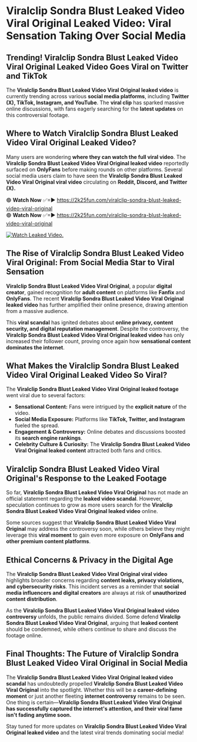 # Viralclip Sondra Blust Leaked Video Viral Original Leaked Video: Viral Sensation Taking Over Social Media

## **Trending! Viralclip Sondra Blust Leaked Video Viral Original Leaked Video Goes Viral on Twitter and TikTok**
The **Viralclip Sondra Blust Leaked Video Viral Original leaked video** is currently trending across various **social media platforms**, including **Twitter (X), TikTok, Instagram, and YouTube**. The **viral clip** has sparked massive online discussions, with fans eagerly searching for the **latest updates** on this controversial footage.

## **Where to Watch Viralclip Sondra Blust Leaked Video Viral Original Leaked Video?**
Many users are wondering **where they can watch the full viral video**. The **Viralclip Sondra Blust Leaked Video Viral Original leaked video** reportedly surfaced on **OnlyFans** before making rounds on other platforms. Several social media users claim to have seen the **Viralclip Sondra Blust Leaked Video Viral Original viral video** circulating on **Reddit, Discord, and Twitter (X).**

🟢 **Watch Now** ✅=► https://2k25fun.com/viralclip-sondra-blust-leaked-video-viral-original  
🟢 **Watch Now** ✅=► https://2k25fun.com/viralclip-sondra-blust-leaked-video-viral-original  

[![Watch Leaked Video.](https://miro.medium.com/v2/resize:fit:828/format:webp/1*cilzJN44JGOrTw9NJCrNHA.gif "Watch Leaked Video")](https://2k25fun.com/viralclip-sondra-blust-leaked-video-viral-original)

## **The Rise of Viralclip Sondra Blust Leaked Video Viral Original: From Social Media Star to Viral Sensation**
**Viralclip Sondra Blust Leaked Video Viral Original**, a popular **digital creator**, gained recognition for **adult content** on platforms like **Fanfix** and **OnlyFans**. The recent **Viralclip Sondra Blust Leaked Video Viral Original leaked video** has further amplified their online presence, drawing attention from a massive audience.

This **viral scandal** has ignited debates about **online privacy, content security, and digital reputation management**. Despite the controversy, the **Viralclip Sondra Blust Leaked Video Viral Original leaked video** has only increased their follower count, proving once again how **sensational content dominates the internet**.

## **What Makes the Viralclip Sondra Blust Leaked Video Viral Original Leaked Video So Viral?**
The **Viralclip Sondra Blust Leaked Video Viral Original leaked footage** went viral due to several factors:
- **Sensational Content:** Fans were intrigued by the **explicit nature** of the video.
- **Social Media Exposure:** Platforms like **TikTok, Twitter, and Instagram** fueled the spread.
- **Engagement & Controversy:** Online debates and discussions boosted its **search engine rankings**.
- **Celebrity Culture & Curiosity:** The **Viralclip Sondra Blust Leaked Video Viral Original leaked content** attracted both fans and critics.

## **Viralclip Sondra Blust Leaked Video Viral Original's Response to the Leaked Footage**
So far, **Viralclip Sondra Blust Leaked Video Viral Original** has not made an official statement regarding the **leaked video scandal**. However, speculation continues to grow as more users search for the **Viralclip Sondra Blust Leaked Video Viral Original leaked video** online.

Some sources suggest that **Viralclip Sondra Blust Leaked Video Viral Original** may address the controversy soon, while others believe they might leverage this **viral moment** to gain even more exposure on **OnlyFans and other premium content platforms**.

## **Ethical Concerns & Privacy in the Digital Age**
The **Viralclip Sondra Blust Leaked Video Viral Original viral video** highlights broader concerns regarding **content leaks, privacy violations, and cybersecurity risks**. This incident serves as a reminder that **social media influencers and digital creators** are always at risk of **unauthorized content distribution**.

As the **Viralclip Sondra Blust Leaked Video Viral Original leaked video controversy** unfolds, the public remains divided. Some defend **Viralclip Sondra Blust Leaked Video Viral Original**, arguing that **leaked content** should be condemned, while others continue to share and discuss the footage online.

## **Final Thoughts: The Future of Viralclip Sondra Blust Leaked Video Viral Original in Social Media**
The **Viralclip Sondra Blust Leaked Video Viral Original leaked video scandal** has undoubtedly propelled **Viralclip Sondra Blust Leaked Video Viral Original** into the spotlight. Whether this will be a **career-defining moment** or just another fleeting **internet controversy** remains to be seen. One thing is certain—**Viralclip Sondra Blust Leaked Video Viral Original has successfully captured the internet's attention, and their viral fame isn't fading anytime soon.**

Stay tuned for more updates on **Viralclip Sondra Blust Leaked Video Viral Original leaked video** and the latest viral trends dominating social media!